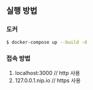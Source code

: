 ## 실행 방법

### 도커

```bash
$ docker-compose up --build -d
```

### 접속 방법

1. localhost:3000 // http 사용
2. 127.0.0.1.nip.io // https 사용